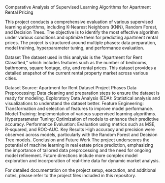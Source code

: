 Comparative Analysis of Supervised Learning Algorithms for Apartment Rental Pricing



This project conducts a comprehensive evaluation of various supervised learning algorithms, including K-Nearest Neighbors (KNN), Random Forest, and Decision Trees. The objective is to identify the most effective algorithm under various conditions and optimize them for predicting apartment rental prices. The project is structured around multiple phases: data preparation, model training, hyperparameter tuning, and performance evaluation.

Dataset
The dataset used in this analysis is the "Apartment for Rent Classified," which includes features such as the number of bedrooms, bathrooms, square footage, city, and rental prices. This dataset provides a detailed snapshot of the current rental property market across various cities.

Dataset Source: Apartment for Rent Dataset
Project Phases
Data Preprocessing: Data cleaning and preparation steps to ensure the dataset is ready for modeling.
Exploratory Data Analysis (EDA): Statistical analysis and visualizations to understand the dataset better.
Feature Engineering: Transformation and selection of features to improve model performance.
Model Training: Implementation of various supervised learning algorithms.
Hyperparameter Tuning: Optimization of models to enhance their predictive accuracy.
Performance Evaluation: Evaluation using metrics such as MSE, R-squared, and ROC-AUC.
Key Results
High accuracy and precision were observed across models, particularly with the Random Forest and Decision Tree models.
Conclusion and Future Work
The project underscores the potential of machine learning in real estate price prediction, emphasizing the importance of tailored data preprocessing and the need for ongoing model refinement. Future directions include more complex model exploration and incorporation of real-time data for dynamic market analysis.

For detailed documentation on the project setup, execution, and additional notes, please refer to the project files included in this repository.

